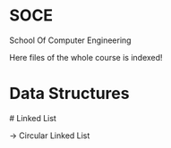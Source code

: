 # SOCE
<p>School Of Computer Engineering</p>
<p>Here files of the whole course is indexed!</p>

<h1>Data Structures</h1>
# Linked List
<p href="./Data Structures/circularLinkedList.c">-> Circular Linked List</p>